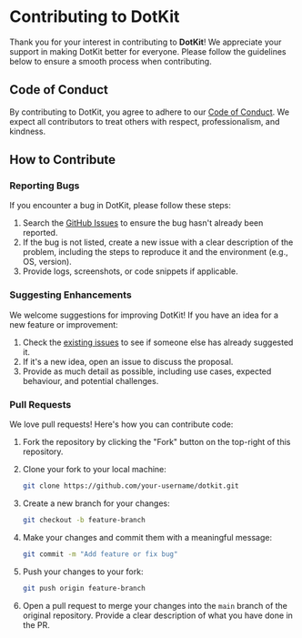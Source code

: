 # Contributing to DotKit

Thank you for your interest in contributing to **DotKit**! We appreciate your support in making DotKit better for everyone. Please follow the guidelines below to ensure a smooth process when contributing.

## Code of Conduct

By contributing to DotKit, you agree to adhere to our [Code of Conduct](CODE_OF_CONDUCT.md). We expect all contributors to treat others with respect, professionalism, and kindness.

## How to Contribute

### Reporting Bugs

If you encounter a bug in DotKit, please follow these steps:
1. Search the [GitHub Issues](https://github.com/nocoffeecraft/dotkit/issues) to ensure the bug hasn't already been reported.
2. If the bug is not listed, create a new issue with a clear description of the problem, including the steps to reproduce it and the environment (e.g., OS, version).
3. Provide logs, screenshots, or code snippets if applicable.

### Suggesting Enhancements

We welcome suggestions for improving DotKit! If you have an idea for a new feature or improvement:
1. Check the [existing issues](https://github.com/nocoffeecraft/dotkit/issues) to see if someone else has already suggested it.
2. If it's a new idea, open an issue to discuss the proposal.
3. Provide as much detail as possible, including use cases, expected behaviour, and potential challenges.

### Pull Requests

We love pull requests! Here's how you can contribute code:
1. Fork the repository by clicking the "Fork" button on the top-right of this repository.
2. Clone your fork to your local machine:
   ```sh
   git clone https://github.com/your-username/dotkit.git
   ```

3. Create a new branch for your changes:
   ```sh
   git checkout -b feature-branch
   ```
4. Make your changes and commit them with a meaningful message:
   ```sh
   git commit -m "Add feature or fix bug"
   ```
5. Push your changes to your fork:
   ```sh
   git push origin feature-branch
   ```
6. Open a pull request to merge your changes into the `main` branch of the original repository. Provide a clear description of what you have done in the PR.
